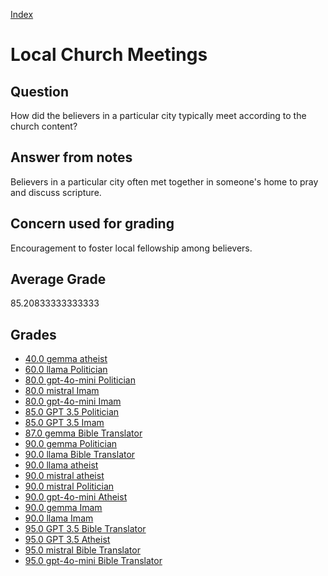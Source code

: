 
[Index](../../index.md)
# Local Church Meetings
## Question
How did the believers in a particular city typically meet according to the church content?

## Answer from notes
Believers in a particular city often met together in someone's home to pray and discuss scripture.

## Concern used for grading
Encouragement to foster local fellowship among believers.

## Average Grade
85.20833333333333

## Grades
 * [40.0 gemma atheist](../answers/gemma_atheist/Local_Church_Meetings.md)
 * [60.0 llama Politician](../answers/llama_Politician/Local_Church_Meetings.md)
 * [80.0 gpt-4o-mini Politician](../answers/gpt-4o-mini_Politician/Local_Church_Meetings.md)
 * [80.0 mistral Imam](../answers/mistral_Imam/Local_Church_Meetings.md)
 * [80.0 gpt-4o-mini Imam](../answers/gpt-4o-mini_Imam/Local_Church_Meetings.md)
 * [85.0 GPT 3.5 Politician](../answers/GPT_3.5_Politician/Local_Church_Meetings.md)
 * [85.0 GPT 3.5 Imam](../answers/GPT_3.5_Imam/Local_Church_Meetings.md)
 * [87.0 gemma Bible Translator](../answers/gemma_Bible_Translator/Local_Church_Meetings.md)
 * [90.0 gemma Politician](../answers/gemma_Politician/Local_Church_Meetings.md)
 * [90.0 llama Bible Translator](../answers/llama_Bible_Translator/Local_Church_Meetings.md)
 * [90.0 llama atheist](../answers/llama_atheist/Local_Church_Meetings.md)
 * [90.0 mistral atheist](../answers/mistral_atheist/Local_Church_Meetings.md)
 * [90.0 mistral Politician](../answers/mistral_Politician/Local_Church_Meetings.md)
 * [90.0 gpt-4o-mini Atheist](../answers/gpt-4o-mini_Atheist/Local_Church_Meetings.md)
 * [90.0 gemma Imam](../answers/gemma_Imam/Local_Church_Meetings.md)
 * [90.0 llama Imam](../answers/llama_Imam/Local_Church_Meetings.md)
 * [95.0 GPT 3.5 Bible Translator](../answers/GPT_3.5_Bible_Translator/Local_Church_Meetings.md)
 * [95.0 GPT 3.5 Atheist](../answers/GPT_3.5_Atheist/Local_Church_Meetings.md)
 * [95.0 mistral Bible Translator](../answers/mistral_Bible_Translator/Local_Church_Meetings.md)
 * [95.0 gpt-4o-mini Bible Translator](../answers/gpt-4o-mini_Bible_Translator/Local_Church_Meetings.md)
